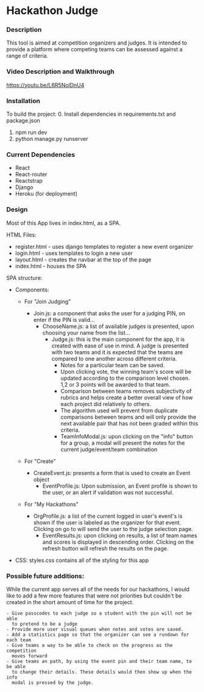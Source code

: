 # Hackathon Judge

### Description
This tool is aimed at competition organizers and judges. It is intended
to provide a platform where competing teams can be assessed against a range
of criteria. 

### Video Description and Walkthrough
https://youtu.be/L6R5NolDnU4

### Installation
To build the project:
0. Install dependencies in requirements.txt and package.json
1. npm run dev
2. python manage.py runserver

### Current Dependencies

- React
- React-router
- Reactstrap
- Django
- Heroku (for deployment)

### Design

Most of this App lives in index.html, as a SPA.

HTML Files:
- register.html - uses django templates to register a new event organizer
- login.html - uses templates to login a new user
- layout.html - creates the navbar at the top of the page
- index.html - houses the SPA

SPA structure:
- Components:
    - For "Join Judging"
        - Join.js: a component that asks the user for a judging PIN, on enter
                    if the PIN is valid...
            - ChooseName.js: a list of available judges is presented, upon 
                    choosing your name from the list...
                - Judge.js: this is the main component for the app, it is created
                            with ease of use in mind. A judge is presented with two
                            teams and it is expected that the teams are compared to
                            one another across different criteria. 
                    - Notes for a particular team can be saved.
                    - Upon clicking vote, the winning team's score will be updated
                      according to the comparison level chosen. 1,2 or 3 points will
                      be awarded to that team.
                    - Comparison between teams removes subjectivity of rubrics and
                      helps create a better overall view of how each project did
                      relatively to others. 
                    - The algorithm used will prevent from duplicate comparisons
                      between teams and will only provide the next available pair
                      that has not been graded within this criteria. 
                    - TeamInfoModal.js: upon clicking on the "info" button for a
                                       group, a modal will present the notes for 
                                       the current judge/event/team combination
    - For "Create"
        - CreateEvent.js: presents a form that is used to create an Event object
            - EventProfile.js: Upon submission, an Event profile is shown to the
              user, or an alert if validation was not successful.    
    
    - For "My Hackathons"
        - OrgProfile.js: a list of the current logged in user's event's is shown
                        if the user is labeled as the organizer for that event.
                        Clicking on go to will send the user to the judge selection 
                        page.
            - EventResults.js: upon clicking on results, a list of team names and
                               scores is displayed in descending order.
                               Clicking on the refresh button will refresh the 
                               results on the page.
                               
- CSS:
    styles.css contains all of the styling for this app


### Possible future additions:
While the current app serves all of the needs for our hackathons, I would like to
add a few more features that were not priorities but couldn't be created in the
short amount of time for the project.

    - Give passcodes to each judge so a student with the pin will not be able
      to pretend to be a judge
    - Provide more user visual queues when notes and votes are saved. 
    - Add a statistics page so that the organizer can see a rundown for each team
    - Give teams a way to be able to check on the progress as the competition
      moves forward
    - Give teams an path, by using the event pin and their team name, to be able
      to change their details. These details would then show up when the info
      modal is pressed by the judge. 